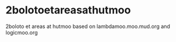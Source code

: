 # 2bolotoetareasathutmoo
2boloto et areas at hutmoo based on lambdamoo.moo.mud.org and logicmoo.org
